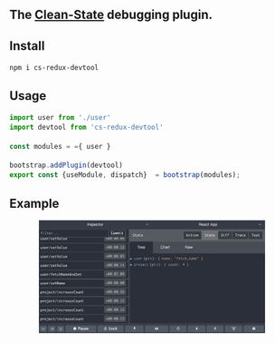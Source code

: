 ## The [Clean-State](https://github.com/tnfe/clean-state) debugging plugin.

## Install
    npm i cs-redux-devtool
    
## Usage
```javascript
import user from './user'
import devtool from 'cs-redux-devtool'

const modules = ={ user }

bootstrap.addPlugin(devtool)
export const {useModule, dispatch}  = bootstrap(modules);
```

## Example
<p align="center">
  <img width="400px" src="https://github.com/freezeYe/assets/blob/master/redux_devtool.png" />
</p>